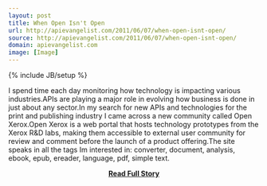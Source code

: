 ```yaml
---
layout: post
title: When Open Isn't Open
url: http://apievangelist.com/2011/06/07/when-open-isnt-open/
source: http://apievangelist.com/2011/06/07/when-open-isnt-open/
domain: apievangelist.com
image: [Image]
---
```

{% include JB/setup %}<p>I spend time each day monitoring how technology is impacting various industries.APIs are playing a major role in evolving how business is done in just about any sector.In my search for new APIs and technologies for the print and publishing industry I came across a new community called Open Xerox.Open Xerox is a web portal that hosts technology prototypes from the Xerox R&amp;D labs, making them accessible to external user community for review and comment before the launch of a product offering.The site speaks in all the tags Im interested in: converter, document, analysis, ebook, epub, ereader, language, pdf, simple text.</p>
<center><p><a href="http://apievangelist.com/2011/06/07/when-open-isnt-open/" style='padding:25px; font-sze:18px; font-weight: bold;'>Read Full Story</a></p></center>
